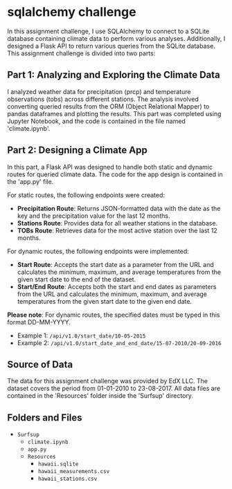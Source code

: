 # sqlalchemy challenge

In this assignment challenge, I use SQLAlchemy to connect to a SQLite database containing climate data to perform various analyses. Additionally, I designed a Flask API to return various queries from the SQLite database. This assignment challenge is divided into two parts:

## Part 1: Analyzing and Exploring the Climate Data
I analyzed weather data for precipitation (prcp) and temperature observations (tobs) across different stations. The analysis involved converting queried results from the ORM (Object Relational Mapper) to pandas dataframes and plotting the results. This part was completed using Jupyter Notebook, and the code is contained in the file named 'climate.ipynb'.

## Part 2: Designing a Climate App
In this part, a Flask API was designed to handle both static and dynamic routes for queried climate data. The code for the app design is contained in the 'app.py' file.

For static routes, the following endpoints were created:

- **Precipitation Route**: Returns JSON-formatted data with the date as the key and the precipitation value for the last 12 months.
- **Stations Route**: Provides data for all weather stations in the database.
- **TOBs Route**: Retrieves data for the most active station over the last 12 months.

For dynamic routes, the following endpoints were implemented:

- **Start Route**: Accepts the start date as a parameter from the URL and calculates the minimum, maximum, and average temperatures from the given start date to the end of the dataset.
- **Start/End Route**: Accepts both the start and end dates as parameters from the URL and calculates the minimum, maximum, and average temperatures from the given start date to the given end date.

**Please note**: For dynamic routes, the specified dates must be typed in this format DD-MM-YYYY.
- Example 1: `/api/v1.0/start_date/10-05-2015`
- Example 2: `/api/v1.0/start_date_and_end_date/15-07-2010/20-09-2016`

## Source of Data
The data for this assignment challenge was provided by EdX LLC. The dataset covers the period from 01-01-2010 to 23-08-2017. All data files are contained in the 'Resources' folder inside the 'Surfsup' directory.

## Folders and Files
- `Surfsup`
  - `climate.ipynb`
  - `app.py`
  - `Resources`
    - `hawaii.sqlite`
    - `hawaii_measurements.csv`
    - `hawaii_stations.csv`
